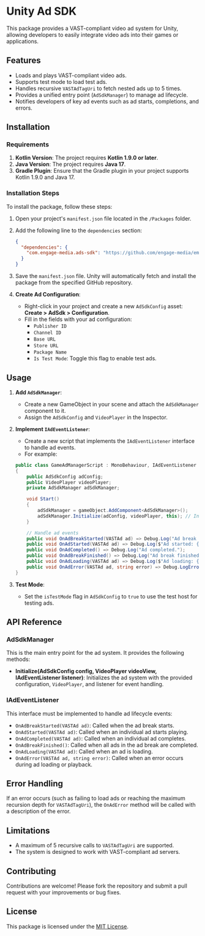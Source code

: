 # Unity Ad SDK

This package provides a VAST-compliant video ad system for Unity, allowing developers to easily integrate video ads into their games or applications.

## Features
- Loads and plays VAST-compliant video ads.
- Supports test mode to load test ads.
- Handles recursive `VASTAdTagUri` to fetch nested ads up to 5 times.
- Provides a unified entry point (`AdSdkManager`) to manage ad lifecycle.
- Notifies developers of key ad events such as ad starts, completions, and errors.

## Installation

### Requirements

1. **Kotlin Version**: The project requires **Kotlin 1.9.0 or later**.
2. **Java Version**: The project requires **Java 17**.
3. **Gradle Plugin**: Ensure that the Gradle plugin in your project supports Kotlin 1.9.0 and Java 17.

### Installation Steps

To install the package, follow these steps:

1. Open your project's `manifest.json` file located in the `/Packages` folder.
2. Add the following line to the `dependencies` section:

    ```json
    {
      "dependencies": {
        "com.engage-media.ads-sdk": "https://github.com/engage-media/em-unity-ads-sdk.git#main"
      }
    }
    ```

3. Save the `manifest.json` file. Unity will automatically fetch and install the package from the specified GitHub repository.

4. **Create Ad Configuration**:
    - Right-click in your project and create a new `AdSdkConfig` asset: **Create > AdSdk > Configuration**.
    - Fill in the fields with your ad configuration:
        - `Publisher ID`
        - `Channel ID`
        - `Base URL`
        - `Store URL`
        - `Package Name`
        - `Is Test Mode`: Toggle this flag to enable test ads.

## Usage

1. **Add `AdSdkManager`**:
    - Create a new GameObject in your scene and attach the `AdSdkManager` component to it.
    - Assign the `AdSdkConfig` and `VideoPlayer` in the Inspector.
  
2. **Implement `IAdEventListener`**:
    - Create a new script that implements the `IAdEventListener` interface to handle ad events.
    - For example:
  
    ```csharp
    public class GameAdManagerScript : MonoBehaviour, IAdEventListener
    {
        public AdSdkConfig adConfig;
        public VideoPlayer videoPlayer;
        private AdSdkManager adSdkManager;

        void Start()
        {
            adSdkManager = gameObject.AddComponent<AdSdkManager>();
            adSdkManager.Initialize(adConfig, videoPlayer, this); // Initialize the ad system
        }

        // Handle ad events
        public void OnAdBreakStarted(VASTAd ad) => Debug.Log("Ad break started.");
        public void OnAdStarted(VASTAd ad) => Debug.Log($"Ad started: {adUrl}");
        public void OnAdCompleted() => Debug.Log("Ad completed.");
        public void OnAdBreakFinished() => Debug.Log("Ad break finished.");
        public void OnAdLoading(VASTAd ad) => Debug.Log($"Ad loading: {adUrl}");
        public void OnAdError(VASTAd ad, string error) => Debug.LogError($"Ad error: {error}");
    }
    ```

3. **Test Mode**:
    - Set the `isTestMode` flag in `AdSdkConfig` to `true` to use the test host for testing ads.

## API Reference

### AdSdkManager
This is the main entry point for the ad system. It provides the following methods:

- **Initialize(AdSdkConfig config, VideoPlayer videoView, IAdEventListener listener)**:
    Initializes the ad system with the provided configuration, `VideoPlayer`, and listener for event handling.

### IAdEventListener
This interface must be implemented to handle ad lifecycle events:

- `OnAdBreakStarted(VASTAd ad)`: Called when the ad break starts.
- `OnAdStarted(VASTAd ad)`: Called when an individual ad starts playing.
- `OnAdCompleted(VASTAd ad)`: Called when an individual ad completes.
- `OnAdBreakFinished()`: Called when all ads in the ad break are completed.
- `OnAdLoading(VASTAd ad)`: Called when an ad is loading.
- `OnAdError(VASTAd ad, string error)`: Called when an error occurs during ad loading or playback.

## Error Handling

If an error occurs (such as failing to load ads or reaching the maximum recursion depth for `VASTAdTagUri`), the `OnAdError` method will be called with a description of the error.

## Limitations
- A maximum of 5 recursive calls to `VASTAdTagUri` are supported.
- The system is designed to work with VAST-compliant ad servers.

## Contributing

Contributions are welcome! Please fork the repository and submit a pull request with your improvements or bug fixes.

## License

This package is licensed under the [MIT License](LICENSE).
